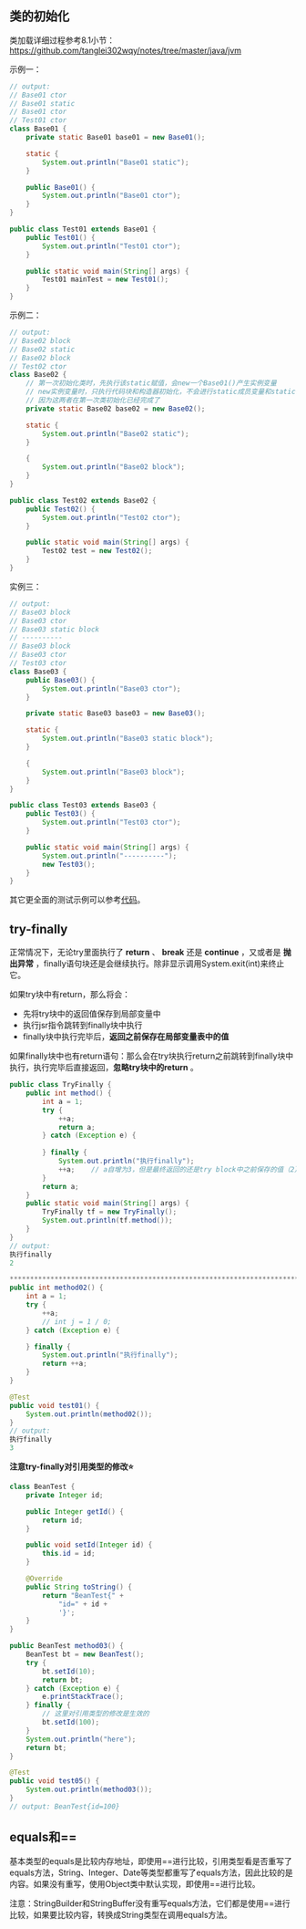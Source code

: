 ## 类的初始化

类加载详细过程参考8.1小节：https://github.com/tanglei302wqy/notes/tree/master/java/jvm 

示例一：

```java
// output:
// Base01 ctor
// Base01 static
// Base01 ctor
// Test01 ctor
class Base01 {
    private static Base01 base01 = new Base01();

    static {
        System.out.println("Base01 static");
    }

    public Base01() {
        System.out.println("Base01 ctor");
    }
}

public class Test01 extends Base01 {
    public Test01() {
        System.out.println("Test01 ctor");
    }

    public static void main(String[] args) {
        Test01 mainTest = new Test01();
    }
}
```

示例二：

```java
// output:
// Base02 block
// Base02 static
// Base02 block
// Test02 ctor
class Base02 {
    // 第一次初始化类时，先执行该static赋值，会new一个Base01()产生实例变量
    // new实例变量时，只执行代码块和构造器初始化，不会进行static成员变量和static代码块初始化
    // 因为这两者在第一次类初始化已经完成了
    private static Base02 base02 = new Base02();

    static {
        System.out.println("Base02 static");
    }

    {
        System.out.println("Base02 block");
    }
}

public class Test02 extends Base02 {
    public Test02() {
        System.out.println("Test02 ctor");
    }

    public static void main(String[] args) {
        Test02 test = new Test02();
    }
}
```

实例三：

```java
// output:
// Base03 block
// Base03 ctor
// Base03 static block
// ----------
// Base03 block
// Base03 ctor
// Test03 ctor
class Base03 {
    public Base03() {
        System.out.println("Base03 ctor");
    }

    private static Base03 base03 = new Base03();

    static {
        System.out.println("Base03 static block");
    }

    {
        System.out.println("Base03 block");
    }
}

public class Test03 extends Base03 {
    public Test03() {
        System.out.println("Test03 ctor");
    }

    public static void main(String[] args) {
        System.out.println("----------");
        new Test03();
    }
}
```

其它更全面的测试示例可以参考[代码](https://github.com/tanglei302wqy/notes/blob/master/面试/面试第一季/src/main/java/nwpu/sherman/Question03.java)。



## try-finally

正常情况下，无论try里面执行了 **return** 、 **break** 还是 **continue** ，又或者是 **抛出异常** ，finally语句块还是会继续执行。除非显示调用System.exit(int)来终止它。



如果try块中有return，那么将会：

* 先将try块中的返回值保存到局部变量中
* 执行jsr指令跳转到finally块中执行
* finally块中执行完毕后，**返回之前保存在局部变量表中的值**



如果finally块中也有return语句：那么会在try块执行return之前跳转到finally块中执行，执行完毕后直接返回，**忽略try块中的return** 。

```java
public class TryFinally {
    public int method() {
        int a = 1;
        try {
            ++a;
            return a;
        } catch (Exception e) {
          
        } finally {
            System.out.println("执行finally");
            ++a;    // a自增为3，但是最终返回的还是try block中之前保存的值（2）
        }
        return a;
    }
    public static void main(String[] args) {
        TryFinally tf = new TryFinally();
        System.out.println(tf.method());
    }
}
// output: 
执行finally
2

*********************************************************************************
public int method02() {
    int a = 1;
    try {
        ++a;
        // int j = 1 / 0;
    } catch (Exception e) {

    } finally {
        System.out.println("执行finally");
        return ++a;
    }
}

@Test
public void test01() {
    System.out.println(method02());
}
// output:
执行finally
3
```



**注意try-finally对引用类型的修改:star:**

```java
class BeanTest {
    private Integer id;

    public Integer getId() {
        return id;
    }

    public void setId(Integer id) {
        this.id = id;
    }

    @Override
    public String toString() {
        return "BeanTest{" +
            "id=" + id +
            '}';
    }
}

public BeanTest method03() {
    BeanTest bt = new BeanTest();
    try {
        bt.setId(10);
        return bt;
    } catch (Exception e) {
        e.printStackTrace();
    } finally {
        // 这里对引用类型的修改是生效的
        bt.setId(100);
    }
    System.out.println("here");
    return bt;
}

@Test
public void test05() {
    System.out.println(method03());
}
// output: BeanTest{id=100}
```

## equals和==

基本类型的equals是比较内存地址，即使用==进行比较，引用类型看是否重写了equals方法，String、Integer、Date等类型都重写了equals方法，因此比较的是内容。如果没有重写，使用Object类中默认实现，即使用==进行比较。

注意：StringBuilder和StringBuffer没有重写equals方法，它们都是使用==进行比较，如果要比较内容，转换成String类型在调用equals方法。

